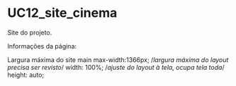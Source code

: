 # UC12_site_cinema
Site do projeto.

Informações da página:

Largura máxima do site
main
	max-width:1366px; /*largura máxima do layout precisa ser revisto*/
	width: 100%; /*ajuste do layout à tela, ocupa tela toda*/
	height: auto;
	

